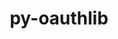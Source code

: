 ---
title: "py-oauthlib"
layout: cache
categories: [package, develop-2023-12-10]
meta: {"versions": ["3.2.1"], "compilers": ["apple-clang@=15.0.0", "gcc@=11.3.0", "gcc@=11.4.0", "gcc@=9.4.0", "oneapi@=2023.2.0"], "oss": ["ubuntu20.04", "ubuntu22.04", "ventura"], "platforms": ["darwin", "linux"], "targets": ["aarch64", "neoverse_v1", "ppc64le", "x86_64_v3"], "stacks": ["e4s", "e4s-neoverse_v1", "e4s-oneapi", "e4s-power", "ml-darwin-aarch64-mps", "ml-linux-x86_64-cpu", "ml-linux-x86_64-cuda", "ml-linux-x86_64-rocm", "root"], "num_specs": 7, "num_specs_by_stack": {"root": 7, "ml-darwin-aarch64-mps": 1, "e4s-neoverse_v1": 1, "e4s-power": 1, "e4s": 1, "e4s-oneapi": 1, "ml-linux-x86_64-cpu": 2, "ml-linux-x86_64-cuda": 2, "ml-linux-x86_64-rocm": 2}}
spec_details: [{"hash": "raabqcajyvtpcb4wmi43brvbghps6v6o", "compiler": "apple-clang@=15.0.0", "versions": ["3.2.1"], "os": "ventura", "platform": "darwin", "target": "aarch64", "variants": ["build_system=python_pip", "~rsa", "~signals", "~signedtoken"], "stacks": ["root", "ml-darwin-aarch64-mps"], "size": "-", "tarball": "https://binaries.spack.io/releases/develop-2023-12-10/build_cache/darwin-ventura-aarch64/apple-clang-15.0.0/py-oauthlib-3.2.1/darwin-ventura-aarch64-apple-clang-15.0.0-py-oauthlib-3.2.1-raabqcajyvtpcb4wmi43brvbghps6v6o.spack"}, {"hash": "a2skff62rvfcmfqobdhizbba3hhirhuc", "compiler": "gcc@=11.4.0", "versions": ["3.2.1"], "os": "ubuntu20.04", "platform": "linux", "target": "neoverse_v1", "variants": ["build_system=python_pip", "~rsa", "~signals", "~signedtoken"], "stacks": ["root", "e4s-neoverse_v1"], "size": "-", "tarball": "https://binaries.spack.io/releases/develop-2023-12-10/build_cache/linux-ubuntu20.04-neoverse_v1/gcc-11.4.0/py-oauthlib-3.2.1/linux-ubuntu20.04-neoverse_v1-gcc-11.4.0-py-oauthlib-3.2.1-a2skff62rvfcmfqobdhizbba3hhirhuc.spack"}, {"hash": "6lbk5tly2dsd22gscakrcud6z34kr5jy", "compiler": "gcc@=9.4.0", "versions": ["3.2.1"], "os": "ubuntu20.04", "platform": "linux", "target": "ppc64le", "variants": ["build_system=python_pip", "~rsa", "~signals", "~signedtoken"], "stacks": ["e4s-power", "root"], "size": "-", "tarball": "https://binaries.spack.io/releases/develop-2023-12-10/build_cache/linux-ubuntu20.04-ppc64le/gcc-9.4.0/py-oauthlib-3.2.1/linux-ubuntu20.04-ppc64le-gcc-9.4.0-py-oauthlib-3.2.1-6lbk5tly2dsd22gscakrcud6z34kr5jy.spack"}, {"hash": "ilfiytoxxgzp64rtewonx3by3qf3hgzi", "compiler": "gcc@=11.4.0", "versions": ["3.2.1"], "os": "ubuntu20.04", "platform": "linux", "target": "x86_64_v3", "variants": ["build_system=python_pip", "~rsa", "~signals", "~signedtoken"], "stacks": ["e4s", "root"], "size": "-", "tarball": "https://binaries.spack.io/releases/develop-2023-12-10/build_cache/linux-ubuntu20.04-x86_64_v3/gcc-11.4.0/py-oauthlib-3.2.1/linux-ubuntu20.04-x86_64_v3-gcc-11.4.0-py-oauthlib-3.2.1-ilfiytoxxgzp64rtewonx3by3qf3hgzi.spack"}, {"hash": "ebdihy7awe7xfnayvuyfimtrwu6epu6o", "compiler": "oneapi@=2023.2.0", "versions": ["3.2.1"], "os": "ubuntu20.04", "platform": "linux", "target": "x86_64_v3", "variants": ["build_system=python_pip", "~rsa", "~signals", "~signedtoken"], "stacks": ["e4s-oneapi", "root"], "size": "-", "tarball": "https://binaries.spack.io/releases/develop-2023-12-10/build_cache/linux-ubuntu20.04-x86_64_v3/oneapi-2023.2.0/py-oauthlib-3.2.1/linux-ubuntu20.04-x86_64_v3-oneapi-2023.2.0-py-oauthlib-3.2.1-ebdihy7awe7xfnayvuyfimtrwu6epu6o.spack"}, {"hash": "cpocfbomnoalt6vxdwssvmjjlwnq65mn", "compiler": "gcc@=11.3.0", "versions": ["3.2.1"], "os": "ubuntu22.04", "platform": "linux", "target": "x86_64_v3", "variants": ["build_system=python_pip", "~rsa", "~signals", "~signedtoken"], "stacks": ["ml-linux-x86_64-cpu", "root", "ml-linux-x86_64-cuda", "ml-linux-x86_64-rocm"], "size": "-", "tarball": "https://binaries.spack.io/releases/develop-2023-12-10/build_cache/linux-ubuntu22.04-x86_64_v3/gcc-11.3.0/py-oauthlib-3.2.1/linux-ubuntu22.04-x86_64_v3-gcc-11.3.0-py-oauthlib-3.2.1-cpocfbomnoalt6vxdwssvmjjlwnq65mn.spack"}, {"hash": "sabksnrfzjg5akpxjzxuekgxfvsqs2in", "compiler": "gcc@=11.3.0", "versions": ["3.2.1"], "os": "ubuntu22.04", "platform": "linux", "target": "x86_64_v3", "variants": ["build_system=python_pip", "~rsa", "~signals", "~signedtoken"], "stacks": ["ml-linux-x86_64-cpu", "root", "ml-linux-x86_64-cuda", "ml-linux-x86_64-rocm"], "size": "-", "tarball": "https://binaries.spack.io/releases/develop-2023-12-10/build_cache/linux-ubuntu22.04-x86_64_v3/gcc-11.3.0/py-oauthlib-3.2.1/linux-ubuntu22.04-x86_64_v3-gcc-11.3.0-py-oauthlib-3.2.1-sabksnrfzjg5akpxjzxuekgxfvsqs2in.spack"}]
---